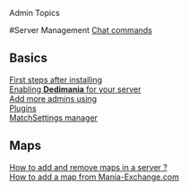 ﻿Admin Topics

#Server Management
[Chat commands](admin_chat.md)<br>

## Basics
[First steps after installing](admin_first.md)<br>
[Enabling **Dedimania** for your server](admin_dedimania.md)<br>
[Add more admins using](admin_groups.md)<br>
[Plugins](admin_plugins.md)<br>
[MatchSettings manager](admin_matchsettings.md)<br>

## Maps
[How to add and remove maps in a server ?](admin_maps.md)<br>
[How to add a map from Mania-Exchange.com](admin_mx.md)<br>
